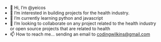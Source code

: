 - 👋 Hi, I’m @yeicos
- 👀 I’m interested in building projects for the health industry.
- 🌱 I’m currently learning python and javascript
- 💞️ I’m looking to collaborate on any project related to the health industry or open source projects that are related to health
- 📫 How to reach me... sending an email to codingwilkins@gmail.com

<!---
yeicos/yeicos is a ✨ special ✨ repository because its `README.md` (this file) appears on your GitHub profile.
You can click the Preview link to take a look at your changes.
--->

